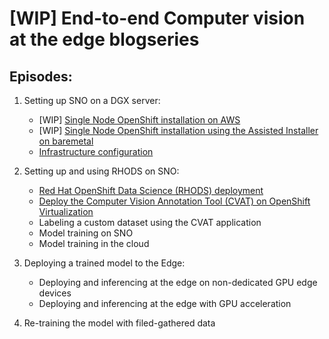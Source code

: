 # [WIP] End-to-end Computer vision at the edge blogseries

## Episodes:
1. Setting up SNO on a DGX server:
    * [WIP] [Single Node OpenShift installation on AWS](https://github.com/dialvare/edge-cv-serie/blob/main/docs/sno_aws.md)
    * [WIP] [Single Node OpenShift installation using the Assisted Installer on baremetal](https://github.com/dialvare/edge-cv-serie/blob/main/docs/sno.md)
    * [Infrastructure configuration](https://github.com/dialvare/edge-cv-serie/blob/main/docs/infra.md)

2. Setting up and using RHODS on SNO:
    * [Red Hat OpenShift Data Science (RHODS) deployment](https://github.com/dialvare/edge-cv-serie/blob/main/docs/rhods.md)
    * [Deploy the Computer Vision Annotation Tool (CVAT) on OpenShift Virtualization](https://github.com/dialvare/edge-cv-serie/blob/main/docs/cvat.md)
    * Labeling a custom dataset using the CVAT application
    * Model training on SNO
    * Model training in the cloud

3. Deploying a trained model to the Edge:
    * Deploying and inferencing at the edge on non-dedicated GPU edge devices
    * Deploying and inferencing at the edge with GPU acceleration

4. Re-training the model with filed-gathered data
